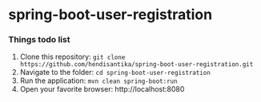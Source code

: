 # spring-boot-user-registration

### Things todo list

1. Clone this repository: `git clone https://github.com/hendisantika/spring-boot-user-registration.git`
2. Navigate to the folder: `cd spring-boot-user-registration`
3. Run the application: `mvn clean spring-boot:run`
4. Open your favorite browser: http://localhost:8080
